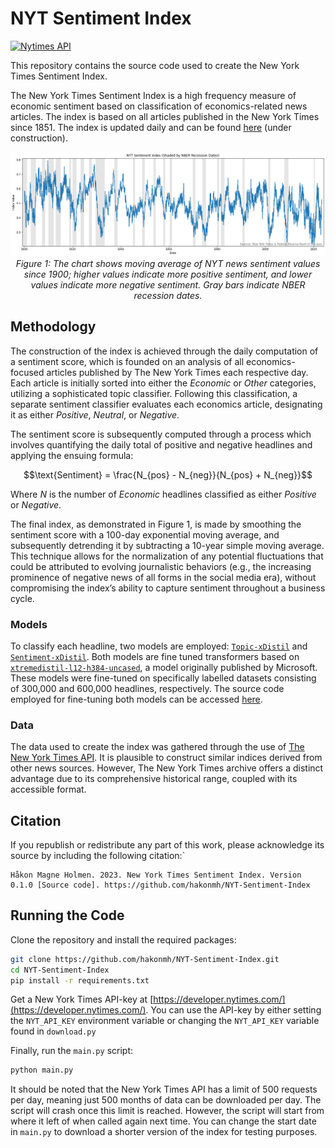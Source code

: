 # NYT Sentiment Index

[![Nytimes API](https://developer.nytimes.com/files/poweredby_nytimes_150a.png?v=1583354208339)](https://developer.nytimes.com)

This repository contains the source code used to create the New York Times Sentiment Index.

The New York Times Sentiment Index is a high frequency measure of economic sentiment based
on classification of economics-related news articles. The index is based on all articles
published in the New York Times since 1851. The index is updated daily and can be found
[here](https://www.hakholm.com/nyt-sentiment-index) (under construction).

<p align="center">
  <img src="nyt-index.png" alt="The New York Sentiment Index - Historical overview (1900-2023)">
  <br>
  <em>Figure 1: The chart shows moving average of NYT news sentiment values since 1900; higher
  values indicate more positive sentiment, and lower values indicate more negative sentiment.
  Gray bars indicate NBER recession dates.</em>
</p>

## Methodology

The construction of the index is achieved through the daily computation of a sentiment score,
which is founded on an analysis of all economics-focused articles published by The New York
Times each respective day. Each article is initially sorted into either the *Economic* or *Other*
categories, utilizing a sophisticated topic classifier. Following this classification, a separate
sentiment classifier evaluates each economics article, designating it as either *Positive*,
*Neutral*, or *Negative*.

The sentiment score is subsequently computed through a process which involves quantifying the daily
total of positive and negative headlines and applying the ensuing formula:

```math
\text{Sentiment} = \frac{N_{pos} - N_{neg}}{N_{pos} + N_{neg}}
```

Where $N$ is the number of *Economic* headlines classified as either *Positive* or *Negative*.

The final index, as demonstrated in Figure 1, is made by smoothing the sentiment score with
a 100-day exponential moving average, and subsequently detrending it by subtracting a 10-year
simple moving average. This technique allows for the normalization of any potential
fluctuations that could be attributed to evolving journalistic behaviors (e.g., the increasing
prominence of negative news of all forms in the social media era), without compromising the
index’s ability to capture sentiment throughout a business cycle.

### Models

To classify each headline, two models are employed:
[`Topic-xDistil`](https://huggingface.co/hakonmh/topic-xdistil-uncased) and
[`Sentiment-xDistil`](https://huggingface.co/hakonmh/sentiment-xdistil-uncased). Both models are fine
tuned transformers based on
[`xtremedistil-l12-h384-uncased`](https://huggingface.co/microsoft/xtremedistil-l12-h384-uncased),
a model originally published by Microsoft. These models were fine-tuned on specifically labelled
datasets consisting of 300,000 and 600,000 headlines, respectively. The source code employed for
fine-tuning both models can be accessed [here](https://github.com/hakonmh/distilnews).

### Data

The data used to create the index was gathered through the use of
[The New York Times API](https://developer.nytimes.com/).
It is plausible to construct similar indices derived from other news sources. However, The New York
Times archive offers a distinct advantage due to its comprehensive historical range, coupled with its
accessible format.

## Citation

If you republish or redistribute any part of this work, please acknowledge its source by including
the following citation:`

```text
Håkon Magne Holmen. 2023. New York Times Sentiment Index. Version 0.1.0 [Source code]. https://github.com/hakonmh/NYT-Sentiment-Index
```

## Running the Code

Clone the repository and install the required packages:

```bash
git clone https://github.com/hakonmh/NYT-Sentiment-Index.git
cd NYT-Sentiment-Index
pip install -r requirements.txt
```

Get a New York Times API-key at [https://developer.nytimes.com/](https://developer.nytimes.com/).
You can use the API-key by either setting the `NYT_API_KEY` environment variable or changing the
`NYT_API_KEY` variable found in `download.py`

Finally, run the `main.py` script:

```bash
python main.py
```

It should be noted that the New York Times API has a limit of 500 requests per day, meaning just
500 months of data can be downloaded per day. The script will crash once this limit is reached.
However, the script will start from where it left of when called again next time. You can change
the start date in `main.py` to download a shorter version of the index for testing purposes.
